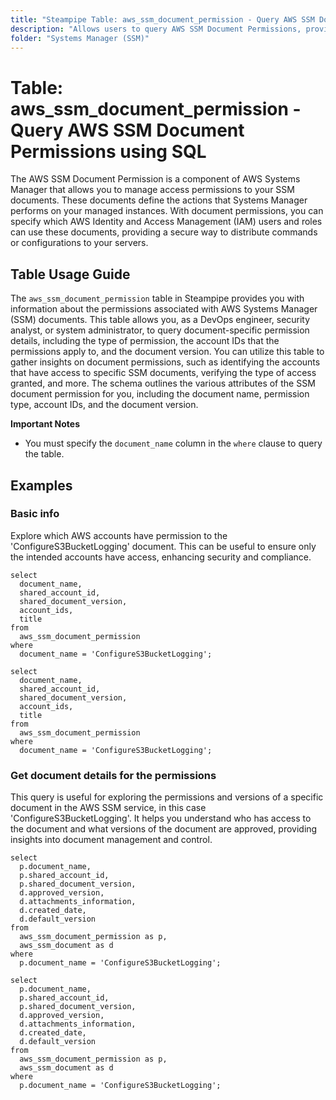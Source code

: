 ```yaml
---
title: "Steampipe Table: aws_ssm_document_permission - Query AWS SSM Document Permissions using SQL"
description: "Allows users to query AWS SSM Document Permissions, providing detailed information about the permissions associated with Systems Manager (SSM) documents."
folder: "Systems Manager (SSM)"
---
```


# Table: aws_ssm_document_permission - Query AWS SSM Document Permissions using SQL

The AWS SSM Document Permission is a component of AWS Systems Manager that allows you to manage access permissions to your SSM documents. These documents define the actions that Systems Manager performs on your managed instances. With document permissions, you can specify which AWS Identity and Access Management (IAM) users and roles can use these documents, providing a secure way to distribute commands or configurations to your servers.

## Table Usage Guide

The `aws_ssm_document_permission` table in Steampipe provides you with information about the permissions associated with AWS Systems Manager (SSM) documents. This table allows you, as a DevOps engineer, security analyst, or system administrator, to query document-specific permission details, including the type of permission, the account IDs that the permissions apply to, and the document version. You can utilize this table to gather insights on document permissions, such as identifying the accounts that have access to specific SSM documents, verifying the type of access granted, and more. The schema outlines the various attributes of the SSM document permission for you, including the document name, permission type, account IDs, and the document version.

**Important Notes**
- You must specify the `document_name` column in the `where` clause to query the table.

## Examples

### Basic info
Explore which AWS accounts have permission to the 'ConfigureS3BucketLogging' document. This can be useful to ensure only the intended accounts have access, enhancing security and compliance.

```sql+postgres
select
  document_name,
  shared_account_id,
  shared_document_version,
  account_ids,
  title
from
  aws_ssm_document_permission
where
  document_name = 'ConfigureS3BucketLogging';
```

```sql+sqlite
select
  document_name,
  shared_account_id,
  shared_document_version,
  account_ids,
  title
from
  aws_ssm_document_permission
where
  document_name = 'ConfigureS3BucketLogging';
```

### Get document details for the permissions
This query is useful for exploring the permissions and versions of a specific document in the AWS SSM service, in this case 'ConfigureS3BucketLogging'. It helps you understand who has access to the document and what versions of the document are approved, providing insights into document management and control.

```sql+postgres
select
  p.document_name,
  p.shared_account_id,
  p.shared_document_version,
  d.approved_version,
  d.attachments_information,
  d.created_date,
  d.default_version
from
  aws_ssm_document_permission as p,
  aws_ssm_document as d
where
  p.document_name = 'ConfigureS3BucketLogging';
```

```sql+sqlite
select
  p.document_name,
  p.shared_account_id,
  p.shared_document_version,
  d.approved_version,
  d.attachments_information,
  d.created_date,
  d.default_version
from
  aws_ssm_document_permission as p,
  aws_ssm_document as d
where
  p.document_name = 'ConfigureS3BucketLogging';
```